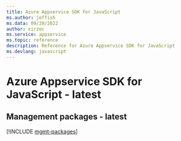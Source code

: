 ```yaml
---
title: Azure Appservice SDK for JavaScript
ms.author: jeffish
ms.data: 09/20/2022
author: xirzec
ms.service: appservice
ms.topic: reference
description: Reference for Azure Appservice SDK for JavaScript
ms.devlang: javascript
---
```

# Azure Appservice SDK for JavaScript - latest

## Management packages - latest
[!INCLUDE [mgmt-packages](appservice-mgmt-index.md)]